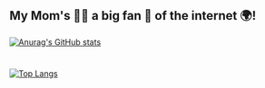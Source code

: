 ## My Mom's 🙎‍♀️ a big fan 🥳 of the internet 🌍!
[![Anurag's GitHub stats](https://github-readme-stats.vercel.app/api?username=anuraghazra&show_icons=true&theme=radical)](https://github.com/anuraghazra/github-readme-stats)

# 
[![Top Langs](https://github-readme-stats.vercel.app/api/top-langs/?username=teddbug-S&layout=compact)](https://github.com/anuraghazra/github-readme-stats)
